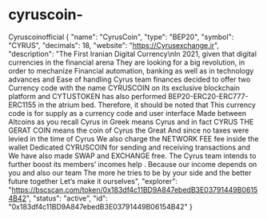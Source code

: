 # cyruscoin-
Cyruscoinofficial
{
    "name": "CyrusCoin",
    "type": "BEP20",
    "symbol": "CYRUS",
    "decimals": 18,
    "website": "https://Cyrusexchange.ir",
    "description": "The First Iranian Digital Currency\nIn 2021, given that digital currencies in the financial arena They are looking for a big revolution, in order to mechanize Financial automation, banking as well as in technology advances and Ease of handling Cyrus team finances decided to offer two Currency code with the name CYRUSCOIN on its exclusive blockchain platform and CYTUSTOKEN has also performed BEP20-ERC20-ERC777-ERC1155 in the atrium bed. Therefore, it should be noted that This currency code is for supply as a currency code and user interface Made between Altcoins as you recall Cyrus in Greek means Cyrus and in fact CYRUS THE GERAT COIN means the coin of Cyrus the Great And since no taxes were levied in the time of Cyrus We also charge the NETWORK FEE fee inside the wallet Dedicated CYRUSCOIN for sending and receiving transactions and We have also made SWAP and EXCHANGE free. The Cyrus team intends to further boost its members’ incomes help . Because our income depends on you and also our team The more he tries to be by your side and the better future together Let’s make it ourselves",
    "explorer": "https://bscscan.com/token/0x183df4c11BD9A847ebedB3E03791449B06154B42",
    "status": "active",
    "id": "0x183df4c11BD9A847ebedB3E03791449B06154B42"
}
